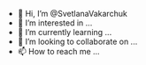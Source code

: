 - 👋 Hi, I’m @SvetlanaVakarchuk
- 👀 I’m interested in ...
- 🌱 I’m currently learning ...
- 💞️ I’m looking to collaborate on ...
- 📫 How to reach me ...

<!---
SvetlanaVakarchuk/SvetlanaVakarchuk is a ✨ special ✨ repository because its `README.md` (this file) appears on your GitHub profile.
You can click the Preview link to take a look at your changes.
--->
